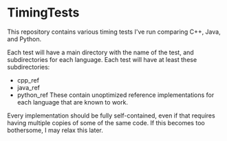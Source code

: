 # TimingTests
This repository contains various timing tests I've run comparing C++, Java, and Python.

Each test will have a main directory with the name of the test,
and subdirectories for each language.
Each test will have at least these subdirectories:
- cpp_ref
- java_ref
- python_ref
These contain unoptimized reference implementations for each language
that are known to work.

Every implementation should be fully self-contained,
even if that requires having multiple copies of some
of the same code.
If this becomes too bothersome,
I may relax this later.
